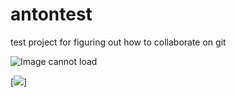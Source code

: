 # antontest
test project for figuring out how to collaborate on git

![Image cannot load](https://media.giphy.com/media/vFKqnCdLPNOKc/giphy.gif)

[<img src="https://imgur.com/a/a5CuDpI">]
